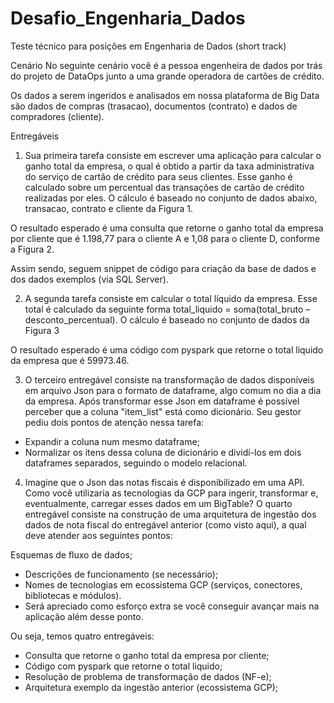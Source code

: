 # Desafio_Engenharia_Dados

Teste técnico para posições em Engenharia de Dados (short track)

Cenário
No seguinte cenário você é a pessoa engenheira de dados por trás do projeto de DataOps junto a uma grande operadora de cartões de crédito.

Os dados a serem ingeridos e analisados em nossa plataforma de Big Data são dados de compras (trasacao), documentos (contrato) e dados de compradores (cliente).

Entregáveis
1) Sua primeira tarefa consiste em escrever uma aplicação para calcular o ganho total da empresa, o qual é obtido a partir da taxa administrativa do serviço de cartão de crédito para seus clientes. Esse ganho é calculado sobre um percentual das transações de cartão de crédito realizadas por eles. O cálculo é baseado no conjunto de dados abaixo, transacao, contrato e cliente da Figura 1.

O resultado esperado é uma consulta que retorne o ganho total da empresa por cliente que é 1.198,77 para o cliente A e 1,08 para o cliente D, conforme a Figura 2.

Assim sendo, seguem snippet de código para criação da base de dados e dos dados exemplos (via SQL Server).

2) A segunda tarefa consiste em calcular o total líquido da empresa. Esse total é calculado da seguinte forma total_liquido = soma(total_bruto – desconto_percentual). O cálculo é baseado no conjunto de dados da Figura 3

O resultado esperado é uma código com pyspark que retorne o total liquido da empresa que é 59973.46.

3) O terceiro entregável consiste na transformação de dados disponíveis em arquivo Json para o formato de dataframe, algo comum no dia a dia da empresa. Após transformar esse Json em dataframe é possível perceber que a coluna "item_list" está como dicionário. Seu gestor pediu dois pontos de atenção nessa tarefa:

- Expandir a coluna num mesmo dataframe;
- Normalizar os itens dessa coluna de dicionário e dividí-los em dois dataframes separados, seguindo o modelo relacional.

4) Imagine que o Json das notas fiscais é disponibilizado em uma API. Como você utilizaria as tecnologias da GCP para ingerir, transformar e, eventualmente, carregar esses dados em um BigTable? O quarto entregável consiste na construção de uma arquitetura de ingestão dos dados de nota fiscal do entregável anterior (como visto aqui), a qual deve atender aos seguintes pontos:

Esquemas de fluxo de dados;
- Descrições de funcionamento (se necessário);
- Nomes de tecnologias em ecossistema GCP (serviços, conectores, bibliotecas e módulos).
- Será apreciado como esforço extra se você conseguir avançar mais na aplicação além desse ponto.


Ou seja, temos quatro entregáveis:

- Consulta que retorne o ganho total da empresa por cliente;
- Código com pyspark que retorne o total liquido;
- Resolução de problema de transformação de dados (NF-e);
- Arquitetura exemplo da ingestão anterior (ecossistema GCP);
